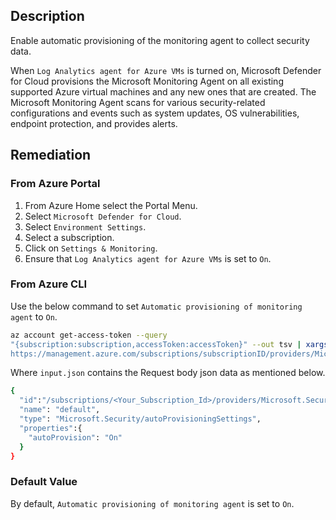 ## Description

Enable automatic provisioning of the monitoring agent to collect security data.

When `Log Analytics agent for Azure VMs` is turned on, Microsoft Defender for Cloud provisions the Microsoft Monitoring Agent on all existing supported Azure virtual machines and any new ones that are created. The Microsoft Monitoring Agent scans for various security-related configurations and events such as system updates, OS vulnerabilities, endpoint protection, and provides alerts.

## Remediation

### From Azure Portal

1. From Azure Home select the Portal Menu.
2. Select `Microsoft Defender for Cloud`.
3. Select `Environment Settings`.
4. Select a subscription.
5. Click on `Settings & Monitoring`.
6. Ensure that `Log Analytics agent for Azure VMs` is set to `On`.

### From Azure CLI

Use the below command to set `Automatic provisioning of monitoring agent` to `On`.

```bash
az account get-access-token --query
"{subscription:subscription,accessToken:accessToken}" --out tsv | xargs -L1 bash -c 'curl -X PUT -H "Authorization: Bearer $1" -H "Content-Type: application/json"
https://management.azure.com/subscriptions/subscriptionID/providers/Microsoft .Security/autoProvisioningSettings/default?api-version=2017-08-01-preview - d@"input.json"'
```

Where `input.json` contains the Request body json data as mentioned below.

```bash
{
  "id":"/subscriptions/<Your_Subscription_Id>/providers/Microsoft.Security/autoProvi sioningSettings/default",
  "name": "default",
  "type": "Microsoft.Security/autoProvisioningSettings",
  "properties":{
    "autoProvision": "On"
  }
}
```

### Default Value

By default, `Automatic provisioning of monitoring agent` is set to `On`.
